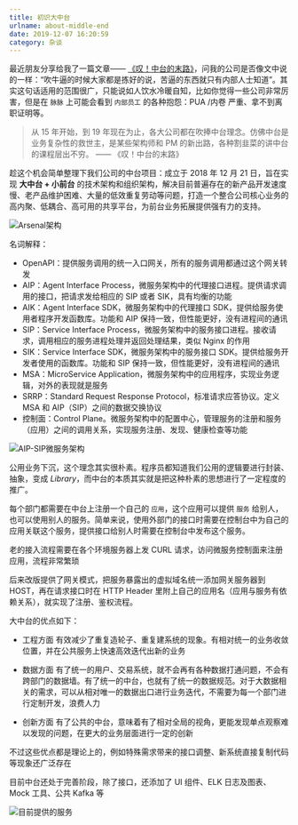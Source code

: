 ```yaml
---
title: 初识大中台
urlname: about-middle-end
date: 2019-12-07 16:20:59
category: 杂谈
---
```


最近朋友分享给我了一篇文章—— [《叹！中台的末路》](https://mp.weixin.qq.com/s/Pge_G3bVk40b70YpwCOx3Q)，问我的公司是否像文中说的一样：“吹牛逼的时候大家都是拣好的说，苦逼的东西就只有内部人士知道”。其实这句话适用的范围很广，只能说如人饮水冷暖自知，比如你觉得一些公司非常厉害，但是在 `脉脉` 上可能会看到 `内部员工` 的各种抱怨：PUA /内卷 严重、拿不到离职证明等。

> 从 15 年开始，到 19 年现在为止，各大公司都在吹捧中台理念。仿佛中台是业务复杂性的救世主，是某些架构师和 PM 的新出路，各种割韭菜的讲中台的课程层出不穷。
—— 《叹！中台的末路》

<!-- more -->

趁这个机会简单整理下我们公司的中台项目：成立于 2018 年 12 月 21 日，旨在实现 **大中台 + 小前台** 的技术架构和组织架构，解决目前普遍存在的新产品开发速度慢、老产品维护困难、大量的低效重复劳动等问题，打造一个整合公司核心业务的高内聚、低耦合、高可用的共享平台，为前台业务拓展提供强有力的支持。

![Arsenal架构](/images/arsenal-structure.png)

名词解释：

- OpenAPI：提供服务调用的统一入口网关，所有的服务调用都通过这个网关转发
- AIP：Agent Interface Process，微服务架构中的代理接口进程。提供请求调用的接口，把请求发给相应的 SIP 或者 SIK，具有均衡的功能
- AIK：Agent Interface SDK，微服务架构中的代理接口 SDK，提供给服务使用者程序开发函数库。功能和 AIP 保持一致，但性能更好，没有进程间的通讯
- SIP：Service Interface Process，微服务架构中的服务接口进程。接收请求，调用相应的服务进程处理并返回处理结果，类似 Nginx 的作用
- SIK：Service Interface SDK，微服务架构中的服务接口 SDK。提供给服务开发者使用的函数库。功能和 SIP 保持一致，但性能更好，没有进程间的通讯
- MSA：MicroService Application，微服务架构中的应用程序，实现业务逻辑，对外的表现就是服务
- SRRP：Standard Request Response Protocol，标准请求应答协议。定义 MSA 和 AIP（SIP）之间的数据交换协议
- 控制面：Control Plane。微服务架构中的配置中心，管理服务的注册和服务（应用）之间的调用关系，实现服务注册、发现、健康检查等功能

![AIP-SIP微服务架构](/images/aip-sip-structure.png)

公用业务下沉，这个理念其实很朴素。程序员都知道我们公用的逻辑要进行封装、抽象，变成 *Library*，而中台的本质其实就是把这种朴素的思想进行了一定程度的推广。

每个部门都需要在中台上注册一个自己的 `应用`，这个应用可以提供 `服务` 给别人，也可以使用别人的服务。简单来说，使用外部门的接口时需要在控制台中为自己的应用关联这个服务，提供接口给别人时需要在控制台中发布这个服务。

老的接入流程需要在各个环境服务器上发 CURL 请求，访问微服务控制面来注册应用，流程非常繁琐

后来改版提供了网关模式，把服务暴露出的虚拟域名统一添加网关服务器到 HOST，再在请求接口时在 HTTP Header 里附上自己的应用名（应用与服务有依赖关系），就实现了注册、鉴权流程。

大中台的优点如下：

- 工程方面
有效减少了重复造轮子、重复建系统的现象。有相对统一的业务收敛位置，并在公共服务上快速高效迭代出新的业务

- 数据方面
有了统一的用户、交易系统，就不会再有各种数据打通问题，不会有跨部门的数据墙。有了统一的中台，也就有了统一的数据规范。对于大数据相关的需求，可以从相对唯一的数据出口进行业务迭代，不需要为每一个部门进行定制开发，浪费人力

- 创新方面
有了公共的中台，意味着有了相对全局的视角，更能发现单点观察难以发现的问题，在更大的业务层面进行一定的创新

不过这些优点都是理论上的，例如特殊需求带来的接口调整、新系统直接复制代码等现象还广泛存在

目前中台还处于完善阶段，除了接口，还添加了 UI 组件、ELK 日志及图表、Mock 工具、公共 Kafka 等

![目前提供的服务](/images/arsenal-service.jpg)
